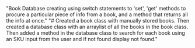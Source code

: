 "Book Database creating using switch statements to 'set', 'get' methods to procure a particular piece of info from a book, and a method that returns all the info at once." 
"# Created a book class with manually stored books. Then created a database class with an arraylist of all the books in the book class. Then added a method in the database class to search for each book using an SKU input from the user and if not found display not found." 
